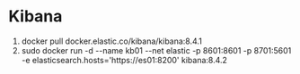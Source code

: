 # Kibana


1. docker pull docker.elastic.co/kibana/kibana:8.4.1
2. sudo docker run -d --name kb01 --net elastic -p 8601:8601 -p 8701:5601 -e elasticsearch.hosts='https://es01:8200' kibana:8.4.2